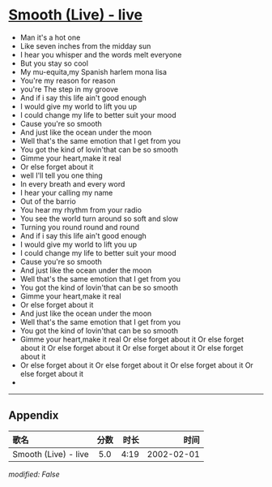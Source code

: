 # [Smooth (Live) - live](https://music.163.com/song?id=67136)

* Man  it's  a  hot  one
* Like  seven  inches  from  the  midday  sun
* I  hear  you  whisper  and  the  words  melt  everyone
* But  you  stay  so  cool
* My  mu-equita,my  Spanish  harlem  mona  lisa
* You're  my  reason  for  reason
* you're  The  step  in  my  groove
* And  if  i  say  this  life  ain't  good  enough
* I  would  give  my  world  to  lift  you  up
* I  could  change  my  life  to  better  suit  your  mood
* Cause  you're  so  smooth
* And  just  like  the  ocean  under  the  moon
* Well  that's  the  same  emotion  that  I  get  from  you
* You  got  the  kind  of  lovin'that  can  be  so  smooth
* Gimme  your  heart,make  it  real
* Or  else  forget  about  it
* well  I'll  tell  you  one  thing
* In  every  breath  and  every  word
* I  hear  your  calling  my  name
* Out  of  the  barrio
* You  hear  my  rhythm  from  your  radio
* You  see  the  world  turn  around  so  soft  and  slow
* Turning  you  round  round  and  round
* And  if  i  say  this  life  ain't  good  enough
* I  would  give  my  world  to  lift  you  up
* I  could  change  my  life  to  better  suit  your  mood
* Cause  you're  so  smooth
* And  just  like  the  ocean  under  the  moon
* Well  that's  the  same  emotion  that  I  get  from  you
* You  got  the  kind  of  lovin'that  can  be  so  smooth
* Gimme  your  heart,make  it  real
* Or  else  forget  about  it
* And  just  like  the  ocean  under  the  moon
* Well  that's  the  same  emotion  that  I  get  from  you
* You  got  the  kind  of  lovin'that  can  be  so  smooth
* Gimme  your  heart,make  it  real  Or  else  forget  about  it  Or  else  forget  about  it  Or  else  forget  about  it  Or  else  forget  about  it  Or  else  forget  about  it
* Or  else  forget  about  it  Or  else  forget  about  it  Or  else  forget  about  it  Or  else  forget  about  it
* 


---

## Appendix

|歌名|分数|时长|时间|
|:---|:---:|---:|---:|
|Smooth (Live) - live|5.0|4:19|2002-02-01

*modified: False*